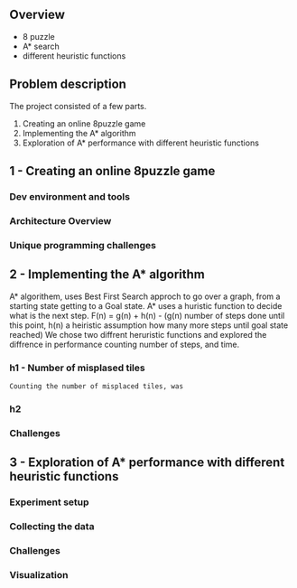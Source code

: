 
## Overview

* 8 puzzle
* A* search 
* different heuristic functions

## Problem description
The project consisted of a few parts.

1. Creating an online 8puzzle game
2. Implementing the A* algorithm
3. Exploration of A* performance with different heuristic functions

## 1 - Creating an online 8puzzle game
### Dev environment and tools

### Architecture Overview

### Unique programming challenges


## 2 - Implementing the A* algorithm
A* algorithem, uses Best First Search approch to go over a graph, from a starting state getting to a Goal state.
A* uses a huristic function to decide what is the next step.
F(n) = g(n) + h(n)  - (g(n) number of steps done until this point, h(n) a heiristic assumption how many more steps until goal state reached)
We chose two diffrent heruristic functions and explored the diffrence in performance counting number of steps, and time.


### h1 - Number of misplased tiles
    Counting the number of misplaced tiles, was

### h2

### Challenges

## 3 - Exploration of A* performance with different heuristic functions

### Experiment setup

### Collecting the data

### Challenges

### Visualization
